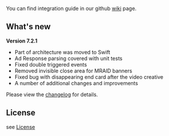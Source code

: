 You can find integration guide in our github [wiki](https://github.com/loopme/ios-united-sdk/wiki) page.

## What's new ##

**Version 7.2.1**

- Part of architecture was moved to Swift
- Ad Response parsing covered with unit tests
- Fixed double triggered events
- Removed invisible close area for MRAID banners
- Fixed bug with disappearing end card after the video creative
- A number of additional changes and improvements


Please view the [changelog](CHANGELOG.md) for details.

## License ##

see [License](LICENSE.md)
